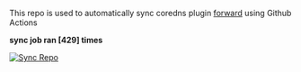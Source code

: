 This repo is used to automatically sync coredns plugin [forward](https://github.com/QZLin/forward) using Github Actions

**sync job ran [429] times**

[![Sync Repo](https://github.com/QZLin/coredns-extract/actions/workflows/sync.yaml/badge.svg)](https://github.com/QZLin/coredns-extract/actions/workflows/sync.yaml)
